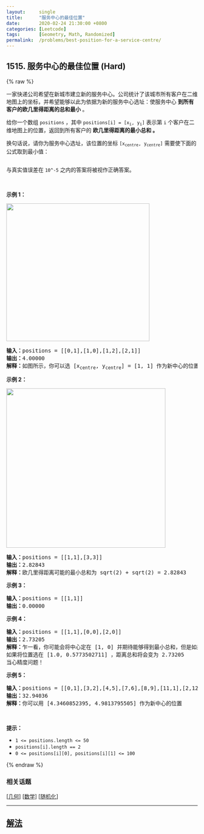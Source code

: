 ```yaml
---
layout:     single
title:      "服务中心的最佳位置"
date:       2020-02-24 21:30:00 +0800
categories: [Leetcode]
tags:       [Geometry, Math, Randomized]
permalink:  /problems/best-position-for-a-service-centre/
---
```


## 1515. 服务中心的最佳位置 (Hard)

{% raw %}

<p>一家快递公司希望在新城市建立新的服务中心。公司统计了该城市所有客户在二维地图上的坐标，并希望能够以此为依据为新的服务中心选址：使服务中心 <strong>到所有客户的欧几里得距离的总和最小</strong> 。</p>

<p>给你一个数组 <code>positions</code> ，其中 <code>positions[i] = [x<sub>i</sub>, y<sub>i</sub>]</code> 表示第 <code>i</code> 个客户在二维地图上的位置，返回到所有客户的 <strong>欧几里得距离的最小总和 。</strong></p>

<p>换句话说，请你为服务中心选址，该位置的坐标 <code>[x<sub>centre</sub>, y<sub>centre</sub>]</code> 需要使下面的公式取到最小值：</p>

<p><img alt="" src="https://assets.leetcode-cn.com/aliyun-lc-upload/uploads/2020/07/12/q4_edited.jpg"></p>

<p>与真实值误差在 <code>10^-5</code> 之内的答案将被视作正确答案。</p>

<p>&nbsp;</p>

<p><strong>示例 1：</strong></p>

<p><img alt="" src="https://assets.leetcode-cn.com/aliyun-lc-upload/uploads/2020/07/12/q4_e1.jpg" style="height: 362px; width: 377px;"></p>

<pre><strong>输入：</strong>positions = [[0,1],[1,0],[1,2],[2,1]]
<strong>输出：</strong>4.00000
<strong>解释：</strong>如图所示，你可以选 [x<sub>centre</sub>, y<sub>centre</sub>] = [1, 1] 作为新中心的位置，这样一来到每个客户的距离就都是 1，所有距离之和为 4 ，这也是可以找到的最小值。
</pre>

<p><strong>示例 2：</strong></p>

<p><img alt="" src="https://assets.leetcode-cn.com/aliyun-lc-upload/uploads/2020/07/12/q4_e3.jpg" style="height: 419px; width: 419px;"></p>

<pre><strong>输入：</strong>positions = [[1,1],[3,3]]
<strong>输出：</strong>2.82843
<strong>解释：</strong>欧几里得距离可能的最小总和为 sqrt(2) + sqrt(2) = 2.82843
</pre>

<p><strong>示例 3：</strong></p>

<pre><strong>输入：</strong>positions = [[1,1]]
<strong>输出：</strong>0.00000
</pre>

<p><strong>示例 4：</strong></p>

<pre><strong>输入：</strong>positions = [[1,1],[0,0],[2,0]]
<strong>输出：</strong>2.73205
<strong>解释：</strong>乍一看，你可能会将中心定在 [1, 0] 并期待能够得到最小总和，但是如果选址在 [1, 0] 距离总和为 3
如果将位置选在 [1.0, 0.5773502711] ，距离总和将会变为 2.73205
当心精度问题！
</pre>

<p><strong>示例 5：</strong></p>

<pre><strong>输入：</strong>positions = [[0,1],[3,2],[4,5],[7,6],[8,9],[11,1],[2,12]]
<strong>输出：</strong>32.94036
<strong>解释：</strong>你可以用 [4.3460852395, 4.9813795505] 作为新中心的位置
</pre>

<p>&nbsp;</p>

<p><strong>提示：</strong></p>

<ul>
	<li><code>1 &lt;=&nbsp;positions.length &lt;= 50</code></li>
	<li><code>positions[i].length == 2</code></li>
	<li><code>0 &lt;=&nbsp;positions[i][0],&nbsp;positions[i][1] &lt;= 100</code></li>
</ul>

{% endraw %}

### 相关话题
  [[几何](https://github.com/awesee/leetcode/tree/main/tag/geometry/README.md)]
  [[数学](https://github.com/awesee/leetcode/tree/main/tag/math/README.md)]
  [[随机化](https://github.com/awesee/leetcode/tree/main/tag/randomized/README.md)]

---

## [解法](https://github.com/awesee/leetcode/tree/main/problems/best-position-for-a-service-centre)
